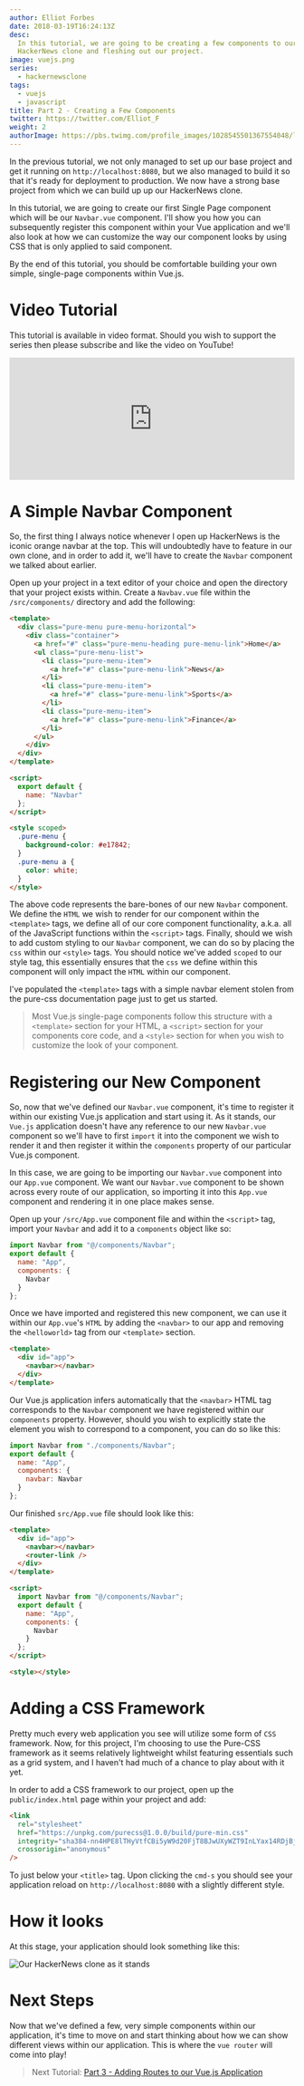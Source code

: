 ```yaml
---
author: Elliot Forbes
date: 2018-03-19T16:24:13Z
desc:
  In this tutorial, we are going to be creating a few components to our
  HackerNews clone and fleshing out our project.
image: vuejs.png
series:
  - hackernewsclone
tags:
  - vuejs
  - javascript
title: Part 2 - Creating a Few Components
twitter: https://twitter.com/Elliot_F
weight: 2
authorImage: https://pbs.twimg.com/profile_images/1028545501367554048/lzr43cQv_400x400.jpg
---
```


In the previous tutorial, we not only managed to set up our base project and get
it running on `http://localhost:8080`, but we also managed to build it so that
it's ready for deployment to production. We now have a strong base project from
which we can build up up our HackerNews clone.

In this tutorial, we are going to create our first Single Page component which
will be our `Navbar.vue` component. I'll show you how you can subsequently
register this component within your Vue application and we'll also look at how
we can customize the way our component looks by using CSS that is only applied
to said component.

By the end of this tutorial, you should be comfortable building your own simple,
single-page components within Vue.js.

# Video Tutorial

This tutorial is available in video format. Should you wish to support the
series then please subscribe and like the video on YouTube!

<div style="position:relative;height:0;padding-bottom:42.76%"><iframe src="https://www.youtube.com/embed/FX1s4XBO0D4?ecver=2" style="position:absolute;width:100%;height:100%;left:0" width="842" height="360" frameborder="0" allow="autoplay; encrypted-media" allowfullscreen></iframe></div>

# A Simple Navbar Component

So, the first thing I always notice whenever I open up HackerNews is the iconic
orange navbar at the top. This will undoubtedly have to feature in our own
clone, and in order to add it, we'll have to create the `Navbar` component we
talked about earlier.

Open up your project in a text editor of your choice and open the directory that
your project exists within. Create a `Navbav.vue` file within the
`/src/components/` directory and add the following:

```html
<template>
  <div class="pure-menu pure-menu-horizontal">
    <div class="container">
      <a href="#" class="pure-menu-heading pure-menu-link">Home</a>
      <ul class="pure-menu-list">
        <li class="pure-menu-item">
          <a href="#" class="pure-menu-link">News</a>
        </li>
        <li class="pure-menu-item">
          <a href="#" class="pure-menu-link">Sports</a>
        </li>
        <li class="pure-menu-item">
          <a href="#" class="pure-menu-link">Finance</a>
        </li>
      </ul>
    </div>
  </div>
</template>

<script>
  export default {
    name: "Navbar"
  };
</script>

<style scoped>
  .pure-menu {
    background-color: #e17842;
  }
  .pure-menu a {
    color: white;
  }
</style>
```

The above code represents the bare-bones of our new `Navbar` component. We
define the `HTML` we wish to render for our component within the `<template>`
tags, we define all of our core component functionality, a.k.a. all of the
JavaScript functions within the `<script>` tags. Finally, should we wish to add
custom styling to our `Navbar` component, we can do so by placing the `css`
within our `<style>` tags. You should notice we've added `scoped` to our style
tag, this essentially ensures that the `css` we define within this component
will only impact the `HTML` within our component.

I've populated the `<template>` tags with a simple navbar element stolen from
the pure-css documentation page just to get us started.

> Most Vue.js single-page components follow this structure with a `<template>`
> section for your HTML, a `<script>` section for your components core code, and
> a `<style>` section for when you wish to customize the look of your component.

# Registering our New Component

So, now that we've defined our `Navbar.vue` component, it's time to register it
within our existing Vue.js application and start using it. As it stands, our
`Vue.js` application doesn't have any reference to our new `Navbar.vue`
component so we'll have to first `import` it into the component we wish to
render it and then register it within the `components` property of our
particular Vue.js component.

In this case, we are going to be importing our `Navbar.vue` component into our
`App.vue` component. We want our `Navbar.vue` component to be shown across every
route of our application, so importing it into this `App.vue` component and
rendering it in one place makes sense.

Open up your `/src/App.vue` component file and within the `<script>` tag, import
your `Navbar` and add it to a `components` object like so:

```js
import Navbar from "@/components/Navbar";
export default {
  name: "App",
  components: {
    Navbar
  }
};
```

Once we have imported and registered this new component, we can use it within
our `App.vue`'s `HTML` by adding the `<navbar>` to our app and removing the
`<helloworld>` tag from our `<template>` section.

```html
<template>
  <div id="app">
    <navbar></navbar>
  </div>
</template>
```

Our Vue.js application infers automatically that the `<navbar>` HTML tag
corresponds to the `Navbar` component we have registered within our `components`
property. However, should you wish to explicitly state the element you wish to
correspond to a component, you can do so like this:

```js
import Navbar from "./components/Navbar";
export default {
  name: "App",
  components: {
    navbar: Navbar
  }
};
```

Our finished `src/App.vue` file should look like this:

```html
<template>
  <div id="app">
    <navbar></navbar>
    <router-link />
  </div>
</template>

<script>
  import Navbar from "@/components/Navbar";
  export default {
    name: "App",
    components: {
      Navbar
    }
  };
</script>

<style></style>
```

# Adding a CSS Framework

Pretty much every web application you see will utilize some form of `CSS`
framework. Now, for this project, I'm choosing to use the Pure-CSS framework as
it seems relatively lightweight whilst featuring essentials such as a grid
system, and I haven't had much of a chance to play about with it yet.

In order to add a CSS framework to our project, open up the `public/index.html`
page within your project and add:

```html
<link
  rel="stylesheet"
  href="https://unpkg.com/purecss@1.0.0/build/pure-min.css"
  integrity="sha384-nn4HPE8lTHyVtfCBi5yW9d20FjT8BJwUXyWZT9InLYax14RDjBj46LmSztkmNP9w"
  crossorigin="anonymous"
/>
```

To just below your `<title>` tag. Upon clicking the `cmd-s` you should see your
application reload on `http://localhost:8080` with a slightly different style.

# How it looks

At this stage, your application should look something like this:

![Our HackerNews clone as it stands](https://images.tutorialedge.net/images/hackernews-clone/screenshot-03.png)

# Next Steps

Now that we've defined a few, very simple components within our application,
it's time to move on and start thinking about how we can show different views
within our application. This is where the `vue router` will come into play!

> Next Tutorial:
> [Part 3 - Adding Routes to our Vue.js Application](/projects/hacker-news-clone-vuejs/part-3-adding-a-few-routes/)
